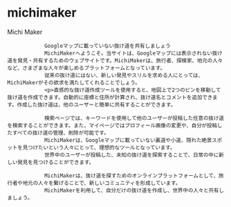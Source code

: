 # michimaker
Michi Maker

                Googleマップに載っていない抜け道を共有しましょう
                MichiMakerへようこそ。当サイトは、Googleマップには表示されない抜け道を発見・共有するためのウェブサイトです。MichiMakerは、旅行者、探検家、地元の人々など、さまざまな人々が楽しめるプラットフォームとなっています。
                従来の抜け道にはない、新しい発見やスリルを求める人にとっては、MichiMakerがその欲求を満たしてくれることでしょう。
                <p>直感的な抜け道作成ツールを使用すると、地図上で2つのピンを移動して抜け道を作成できます。自動的に座標と住所が計算され、抜け道名とコメントを追加できます。作成した抜け道は、他のユーザーと簡単に共有することができます。
                
                検索ページでは、キーワードを使用して他のユーザーが投稿した任意の抜け道を検索することができます。また、マイページではプロフィール画像の変更や、自分が投稿したすべての抜け道の管理、削除が可能です。
                MichiMakerは、Googleマップに載っていない裏道や小道、隠れた絶景スポットを見つけたいという人々にとって、理想的なツールとなっています。
                世界中のユーザーが投稿した、未知の抜け道を探索することで、日常の中に新しい発見を見つけることができます。

                MichiMakerは、抜け道を探すためのオンラインプラットフォームとして、旅行者や地元の人々を繋げることで、新しいコミュニティを形成しています。
                MichiMakerを利用して、自分だけの抜け道を作成し、世界中の人々と共有しましょう。
